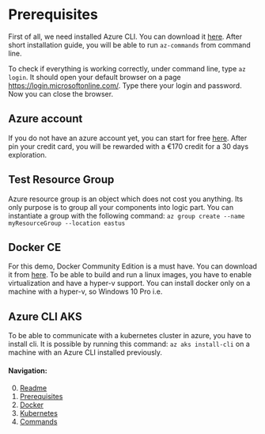 # Prerequisites

First of all, we need installed Azure CLI. You can download it [here](https://docs.microsoft.com/en-us/cli/azure/install-azure-cli-windows?view=azure-cli-latest). After short installation guide, you will be able to run `az-commands` from command line.

To check if everything is working correctly, under command line, type `az login`. It should open your default browser on a page https://login.microsoftonline.com/. Type there your login and password. Now you can close the browser.

## Azure account
If you do not have an azure account yet, you can start for free [here](https://azure.microsoft.com/en-us/free/). After pin your credit card, you will be rewarded with a €170 credit for a 30 days exploration.

## Test Resource Group
Azure resource group is an object which does not cost you anything. Its only purpose is to group all your components into logic part. You can instantiate a group with the following command:
`az group create --name myResourceGroup --location eastus`

## Docker CE
For this demo, Docker Community Edition is a must have. You can download it from [here](https://www.docker.com/get-started). To be able to build and run a linux images, you have to enable virtualization and have a hyper-v support. You can install docker only on a machine with a hyper-v, so Windows 10 Pro i.e.

## Azure CLI AKS
To be able to communicate with a kubernetes cluster in azure, you have to install cli. It is possible by running this command: `az aks install-cli` on a machine with an Azure CLI installed previously.

#### Navigation:

0. [Readme](README.md)
1. [Prerequisites](01-getting-started-prerequisites.md)
2. [Docker](02-getting-started-docker.md)
3. [Kubernetes](03-getting-started-kubernetes.md)
10. [Commands](10-commands.md)